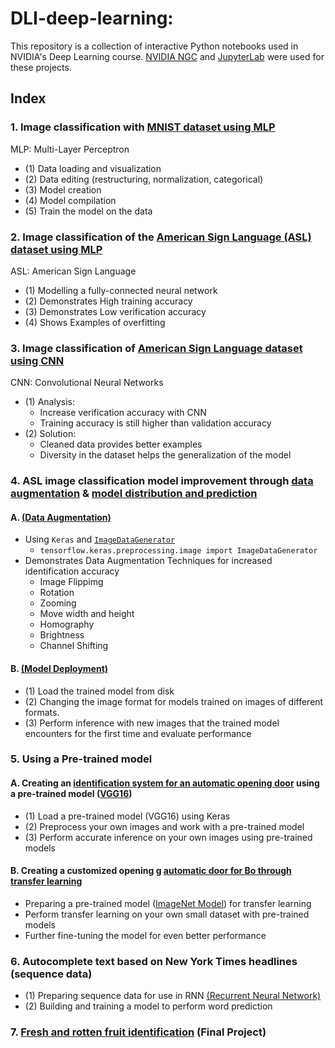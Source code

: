 # DLI-deep-learning:
This repository is a collection of interactive Python notebooks used in NVIDIA's Deep Learning course. 
[NVIDIA NGC](https://www.nvidia.com/en-us/gpu-cloud/) and [JupyterLab](https://jupyter.org/) were used for these projects.

## Index

### 1. Image classification with  [MNIST dataset using MLP](/01_mnist.ipynb)
MLP: Multi-Layer Perceptron
- (1) Data loading and visualization
- (2) Data editing (restructuring, normalization, categorical)
- (3) Model creation
- (4) Model compilation
- (5) Train the model on the data


### 2. Image classification of the  [American Sign Language (ASL) dataset using MLP](/02_asl.ipynb)

ASL: American Sign Language
- (1) Modelling a fully-connected neural network
- (2) Demonstrates High training accuracy
- (3) Demonstrates Low verification accuracy
- (4) Shows Examples of overfitting

### 3. Image classification of  [American Sign Language dataset using CNN](/03_asl_cnn.ipynb)

CNN: Convolutional Neural Networks
- (1) Analysis:
    - Increase verification accuracy with CNN
    - Training accuracy is still higher than validation accuracy
- (2) Solution:
    - Cleaned data provides better examples
    - Diversity in the dataset helps the generalization of the model

### 4. ASL image classification model improvement through [data augmentation](/04a_asl_augmentation.ipynb) & [model distribution and prediction](/04b_asl_predictions.ipynb)

#### A. [(Data Augmentation)](/04a_asl_augmentation.ipynb)

- Using `Keras` and [`ImageDataGenerator`](https://keras.io/api/preprocessing/image/#imagedatagenerator-class)
  - `tensorflow.keras.preprocessing.image import ImageDataGenerator`
- Demonstrates Data Augmentation Techniques for increased identification accuracy
    - Image Flippimg
    - Rotation
    - Zooming
    - Move width and height
    - Homography
    - Brightness
    - Channel Shifting

#### B. [(Model Deployment)](/04b_asl_predictions.ipynb)

- (1) Load the trained model from disk
- (2) Changing the image format for models trained on images of different formats.
- (3) Perform inference with new images that the trained model encounters for the first time and evaluate performance

### 5. Using a Pre-trained model

#### A. Creating an [identification system for an automatic opening door](/05a_doggy_door.ipynb) using a pre-trained model ([VGG16](https://keras.io/api/applications/vgg/))

- (1) Load a pre-trained model (VGG16) using Keras
- (2) Preprocess your own images and work with a pre-trained model
- (3) Perform accurate inference on your own images using pre-trained models

#### B. Creating a customized opening g [automatic door for Bo through transfer learning](/05b_presidential_doggy_door.ipynb)

- Preparing a pre-trained model ([ImageNet Model](https://keras.io/api/applications/vgg/#vgg16-function)) for transfer learning
- Perform transfer learning on your own small dataset with pre-trained models
- Further fine-tuning the model for even better performance

### 6. Autocomplete text based on New York Times headlines (sequence data)

- (1) Preparing sequence data for use in RNN [(Recurrent Neural Network)](https://developers.google.com/machine-learning/glossary#recurrent-neural-network)
- (2) Building and training a model to perform word prediction

### 7. [Fresh and rotten fruit identification](/07_assessment.ipynb) (Final Project)

#
